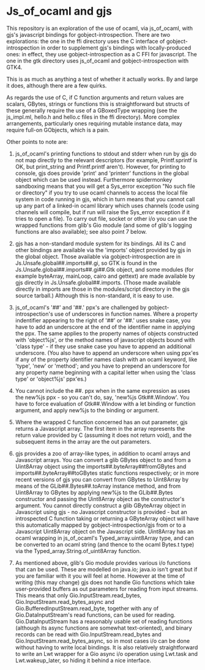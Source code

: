 Js_of_ocaml and gjs
===================

This repository is an exploration of the use of ocaml, via
js_of_ocaml, with gjs's javascript bindings for gobject-introspection.
There are two explorations: the one in the ffi directory uses the C
interface of gobject-introspection in order to supplement gjs's
bindings with locally-produced ones: in effect, they use
gobject-introspection as a C FFI for javascript.  The one in the gtk
directory uses js_of_ocaml and gobject-introspection with GTK4.

This is as much as anything a test of whether it actually works.  By
and large it does, although there are a few quirks.

As regards the use of C, if C function arguments and return values are
scalars, GBytes, strings or functions this is straightforward but
structs of these generally require the use of a GBoxedType wrapping
(see the js_impl.ml, hello.h and hello.c files in the ffi directory).
More complex arrangements, particularly ones requiring mutable
instance data, may require full-on GObjects, which is a pain.

Other points to note are:

1.  js_of_ocaml's printing functions to stdout and stderr when run by
    gjs do not map directly to the relevant descriptors (for example,
    Printf.sprintf is OK, but print_string and Printf.printf aren't).
    However, for printing to console, gjs does provide 'print' and
    'printerr' functions in the global object which can be used
    instead.  Furthermore spidermonkey sandboxing means that you will
    get a Sys_error exception "No such file or directory" if you try
    to use ocaml channels to access the local file system in code
    running in gjs, which in turn means that you cannot call up any
    part of a linked-in ocaml library which uses channels (code using
    channels will compile, but if run will raise the Sys_error
    exception if it tries to open a file).  To carry out file, socket
    or other i/o you can use the wrapped functions from glib's Gio
    module (and some of glib's logging functions are also available);
    see also point 7 below.

2.  gjs has a non-standard module system for its bindings.  All its C
    and other bindings are available via the 'imports' object provided
    by gjs in the global object.  Those available via
    gobject-introspection are in Js.Unsafe.global\##.imports\##.gi, so
    GTK is found in the Js.Unsafe.global\##.imports\##.gi\##.Gtk
    object, and some modules (for example byteArray, mainLoop, cairo
    and gettext) are made available by gjs directly in
    Js.Unsafe.global\##.imports.  (Those made available directly in
    imports are those in the modules/script directory in the gjs
    source tarball.)  Although this is non-standard, it is easy to
    use.

3.  js_of_ocaml's '##' and '##.' ppx's are challenged by
    gobject-introspection's use of underscores in function names.
    Where a property indentifier appearing to the right of '##' or
    '##.' uses snake case, you have to add an underscore at the end of
    the identifier name in applying the ppx.  The same applies to the
    property names of objects constructed with 'object%js', or the
    method names of javascript objects bound with 'class type' - if
    they use snake case you have to append an additional underscore.
    (You also have to append an underscore when using ppx'es if any of
    the property identifier names clash with an ocaml keyword, like
    'type', 'new' or 'method'; and you have to prepend an underscore
    for any property name beginning with a capital letter when using
    the 'class type' or 'object%js' ppx'es.)

4.  You cannot include the \##. ppx when in the same expression as
    uses the new%js ppx - so you can't do, say, 'new%js
    Gtk\##.Window'.  You have to force evaluation of Gtk\##.Window
    with a let binding or function argument, and apply new%js to the
    binding or argument.

5.  Where the wrapped C function concerned has an out parameter, gjs
    returns a Javascript array.  The first item in the array
    represents the return value provided by C (assuming it does not
    return void), and the subsequent items in the array are the out
    parameters.

6.  gjs provides a zoo of array-like types, in addition to ocaml
    arrays and Javascript arrays.  You can convert a glib GBytes
    object to and from a Uint8Array object using the
    imports\##.byteArray\##fromGBytes and
    imports\##.byteArray\##toGBytes static functions respectively; or
    in more recent versions of gjs you can convert from GBytes to
    Uint8Array by means of the GLib\##.Bytes\##.toArray instance
    method, and from Uint8Array to GBytes by applying new%js to the
    GLib\##.Bytes constructor and passing the Uint8Array object as the
    constructor's argument.  You cannot directly construct a glib
    GByteArray object in Javascript using gjs - no Javascript
    constructor is provided - but an introspected C function taking or
    returning a GByteArray object will have this automatically mapped
    by gobject-introspection/gjs from or to a Javascript Uint8Array
    object on the Javascript side.  Uint8Array has an ocaml wrapping
    in js_of_ocaml's Typed_array.uint8Array type, and can be converted
    to an ocaml string (and thence to the ocaml Bytes.t type) via the
    Typed_array.String.of_uint8Array function.

7.  As mentioned above, glib's Gio module provides various i/o
    functions that can be used.  These are modelled on java.io;
    java.io isn't great but if you are familiar with it you will feel
    at home.  However at the time of writing (this may change) gjs
    does not handle Gio functions which take user-provided buffers as
    out parameters for reading from input streams.  This means that
    only Gio.InputStream.read_bytes, Gio.InputStream.read_bytes_async
    and Gio.BufferedInputStream.read_byte, together with any of
    Gio.DataInputStream's read functions, can be used for reading.
    Gio.DataInputStream has a reasonably usable set of reading
    functions (although its async functions are somewhat
    text-oriented), and binary records can be read with
    Gio.InputStream.read_bytes and Gio.InputStream.read_bytes_async,
    so in most cases i/o can be done without having to write local
    bindings.  It is also relatively straightforward to write an Lwt
    wrapper for a Gio async i/o operation using Lwt.task and
    Lwt.wakeup_later, so hiding it behind a nice interface.
